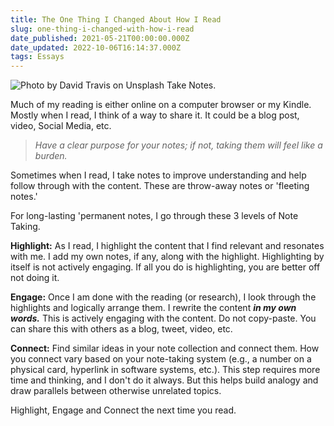 ```yaml
---
title: The One Thing I Changed About How I Read
slug: one-thing-i-changed-with-how-i-read
date_published: 2021-05-21T00:00:00.000Z
date_updated: 2022-10-06T16:14:37.000Z
tags: Essays
---
```


![Photo by David Travis on Unsplash](__GHOST_URL__/content/images/notes.jpg)
Take Notes.

Much of my reading is either online on a computer browser or my Kindle. Mostly when I read, I think of a way to share it. It could be a blog post, video, Social Media, etc.

> *Have a clear purpose for your notes; if not, taking them will feel like a burden.*

Sometimes when I read, I take notes to improve understanding and help follow through with the content. These are throw-away notes or 'fleeting notes.'

For long-lasting 'permanent notes, I go through these 3 levels of Note Taking.

**Highlight:** As I read, I highlight the content that I find relevant and resonates with me. I add my own notes, if any, along with the highlight. Highlighting by itself is not actively engaging. If all you do is highlighting, you are better off not doing it.

**Engage:** Once I am done with the reading (or research), I look through the highlights and logically arrange them. I rewrite the content ***in my own words.*** This is actively engaging with the content. Do not copy-paste. You can share this with others as a blog, tweet, video, etc.

**Connect:** Find similar ideas in your note collection and connect them. How you connect vary based on your note-taking system (e.g., a number on a physical card, hyperlink in software systems, etc.). This step requires more time and thinking, and I don't do it always. But this helps build analogy and draw parallels between otherwise unrelated topics.

Highlight, Engage and Connect the next time you read.
